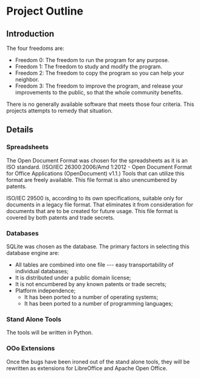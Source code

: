 # Project Outline #

## Introduction ##

The four freedoms are:
  * Freedom 0: The freedom to run the program for any purpose.
  * Freedom 1: The freedom to study and modify the program.
  * Freedom 2: The freedom to copy the program so you can help your neighbor.
  * Freedom 3: The freedom to improve the program, and release your improvements to the public, so that the whole community benefits.

There is no generally available software that meets those four criteria.  This projects attempts to remedy that situation.

## Details ##

### Spreadsheets ###

The Open Document Format was chosen for the spreadsheets as it is an ISO standard. (ISO/IEC 26300:2006/Amd 1:2012 - Open Document Format for Office Applications (OpenDocument) v1.1.)  Tools that can utilize this format are freely available.  This file format is also unencumbered by patents.

ISO/IEC 29500 is, according to its own specifications, suitable only for documents in a legacy file format. That eliminates it from consideration for documents that are to be created for future usage. This file format is covered by both patents and trade secrets.

### Databases ###

SQLite was chosen as the database. The primary factors in selecting this database engine are:
  * All tables are combined into one file --- easy transportability of individual databases;
  * It is distributed under a public domain license;
  * It is not encumbered by any known patents or trade secrets;
  * Platform independence;
    * It has been ported to a number of operating systems;
    * It has been ported to a number of programming languages;



### Stand Alone Tools ###

The tools will be written in Python.

### OOo Extensions ###

Once the bugs have been ironed out of the stand alone tools, they will be rewritten as extensions for LibreOffice and Apache Open Office.